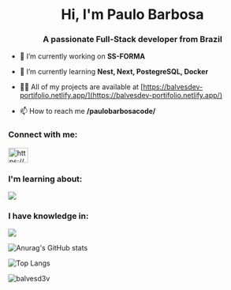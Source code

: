 <h1 align="center">Hi, I'm Paulo Barbosa</h1>
<h3 align="center">A passionate Full-Stack developer from Brazil</h3>

- 🔭 I’m currently working on **SS-FORMA**

- 🌱 I’m currently learning **Nest, Next, PostegreSQL, Docker**

- 👨‍💻 All of my projects are available at [https://balvesdev-portifolio.netlify.app/](https://balvesdev-portifolio.netlify.app/)

- 📫 How to reach me **/paulobarbosacode/**

<h3 align="left">Connect with me:</h3>
<p align="left">
<a href="https://linkedin.com/in/https://www.linkedin.com/in/paulobarbosacode/" target="blank"><img align="center" src="https://raw.githubusercontent.com/rahuldkjain/github-profile-readme-generator/master/src/images/icons/Social/linked-in-alt.svg" alt="https://www.linkedin.com/in/paulobarbosacode/" height="30" width="40" /></a>
</p>

<h3 align="left">I'm learning about:</h3>
<p align="left">
  <a href="https://skillicons.dev">
    <img src="https://skillicons.dev/icons?i=docker,postgres,ts,nest,prisma" />
  </a>
</p>

<h3 align="left">I have knowledge in:</h3>
<p align="left">
  <a href="https://skillicons.dev">
    <img src="https://skillicons.dev/icons?i=next,react,ts,js,mongodb,sqlite,tailwind,nodejs" />
  </a>
</p>



<div align="left">

![Anurag's GitHub stats](https://github-readme-stats.vercel.app/api?username=balvesd3v&show_icons=true&theme=transparent)

![Top Langs](https://github-readme-stats.vercel.app/api/top-langs/?username=balvesd3v&layout=compact&theme=transparent)

<p><img align="center" src="https://github-readme-streak-stats.herokuapp.com/?user=balvesd3v&theme=transparent" alt="balvesd3v" /></p>
